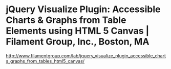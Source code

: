 <!--
id: 224387153
link: http://kevinisom.info/post/224387153/jquery-visualize-plugin-accessible-charts-graphs
slug: jquery-visualize-plugin-accessible-charts-graphs
date: Tue Oct 27 2009 14:32:09 GMT+1300 (NZDT)
raw: {"blog_name":"kevinisom","id":224387153,"post_url":"http://kevinisom.info/post/224387153/jquery-visualize-plugin-accessible-charts-graphs","slug":"jquery-visualize-plugin-accessible-charts-graphs","type":"link","date":"2009-10-27 01:32:09 GMT","timestamp":1256607129,"state":"published","format":"html","reblog_key":"umgCGSoz","tags":[],"short_url":"http://tmblr.co/Zw68YyDN_1H","highlighted":[],"feed_item":"http://www.filamentgroup.com/lab/jquery_visualize_plugin_accessible_charts_graphs_from_tables_html5_canvas/","from_feed_id":"650234","note_count":0,"title":"jQuery Visualize Plugin: Accessible Charts & Graphs from Table Elements using HTML 5 Canvas | Filament Group, Inc., Boston, MA","url":"http://www.filamentgroup.com/lab/jquery_visualize_plugin_accessible_charts_graphs_from_tables_html5_canvas/","description":""}
publish: 2009-10-027
tags: 
title: jQuery Visualize Plugin: Accessible Charts & Graphs from Table Elements using HTML 5 Canvas | Filament Group, Inc., Boston, MA
-->


jQuery Visualize Plugin: Accessible Charts & Graphs from Table Elements using HTML 5 Canvas | Filament Group, Inc., Boston, MA
==============================================================================================================================

<http://www.filamentgroup.com/lab/jquery_visualize_plugin_accessible_charts_graphs_from_tables_html5_canvas/>

